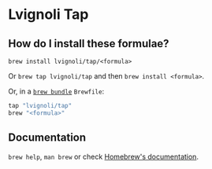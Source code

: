 # Lvignoli Tap

## How do I install these formulae?

`brew install lvignoli/tap/<formula>`

Or `brew tap lvignoli/tap` and then `brew install <formula>`.

Or, in a [`brew bundle`](https://github.com/Homebrew/homebrew-bundle) `Brewfile`:

```ruby
tap "lvignoli/tap"
brew "<formula>"
```

## Documentation

`brew help`, `man brew` or check [Homebrew's documentation](https://docs.brew.sh).
